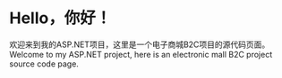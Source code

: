 ﻿# Hello，你好！
欢迎来到我的ASP.NET项目，这里是一个电子商城B2C项目的源代码页面。
Welcome to my ASP.NET project, here is an electronic mall B2C project source code page.

